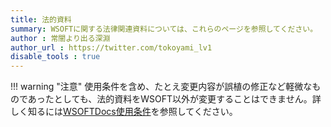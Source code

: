 ```yaml
---
title: 法的資料
summary: WSOFTに関する法律関連資料については、これらのページを参照してください。
author : 常闇より出る深淵
author_url : https://twitter.com/tokoyami_lv1
disable_tools : true
---
```

!!! warning "注意"
    使用条件を含め、たとえ変更内容が誤植の修正など軽微なものであったとしても、法的資料をWSOFT以外が変更することはできません。詳しく知るには[WSOFTDocs使用条件](./docs-termsofuse)を参照してください。